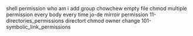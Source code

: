 shell permission
who am i
add group
chowchew
empty file
chmod
multiple permission
every body
every time
jo-de
mirroir permission
11-directories_permissions
directort
chmod
owner change
101-symbolic_link_permissions